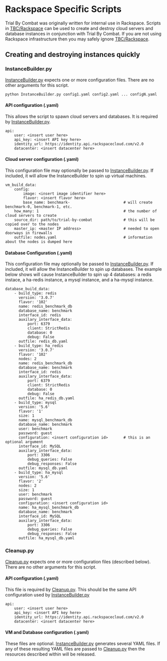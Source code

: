 # Rackspace Specific Scripts

[TBC/Rackspace]: https://github.com/rackerlabs/trial-by-combat/tree/master/TBC/Rackspace
[InstanceBuilder.py]: https://github.com/rackerlabs/trial-by-combat/blob/master/TBC/Rackspace/InstanceBuilder.py
[Cleanup.py]: https://github.com/rackerlabs/trial-by-combat/blob/master/TBC/Rackspace/Cleanup.py

Trial By Combat was originally written for internal use in Rackspace.  Scripts in [TBC/Rackspace] can be used to create and destroy cloud servers and database instances in conjunction with Trial By Combat.  If you are not using Rackspace infrastructure then you may safely ignore [TBC/Rackspace].

## Creating and destroying instances quickly

### InstanceBuilder.py

[InstanceBuilder.py] expects one or more configuration files.  There are no other arguments for this script.

~~~~
python InstanceBuilder.py config1.yaml config2.yaml ... configN.yaml
~~~~

#### API configuration (.yaml)

This allows the script to spawn cloud servers and databases.  It is required by [InstanceBuilder.py].

~~~~
api:
    user: <insert user here>
    api_key: <insert API key here>
    identity_url: https://identity.api.rackspacecloud.com/v2.0
    datacenter: <insert datacenter here>
~~~~

#### Cloud server configuration (.yaml)

This configuration file may optionally be passed to [InstanceBuilder.py]. If included, it will allow the InstanceBuilder to spin up virtual machines.

~~~~
vm_build_data:
    config:
        image: <insert image identifier here>
        flavor: <insert flavor here>
        base_name: benchmark-                        # will create benchmark-0, benchmark-1, etc.
    how_many: 1                                      # the number of cloud servers to create
    source_dir: path/to/trial-by-combat              # this will be copied over to the nodes
    master_ip: <master IP address>                   # needed to open doorways in firewalls
    outfile: nodes.yaml                              # information about the nodes is dumped here
~~~~

#### Database Configuration (.yaml)

This configuration file may optionally be passed to [InstanceBuilder.py].  If included, it will allow the InstanceBuilder to spin up databases.  The example below shows will cause InstanceBuilder to spin up 4 databases: a redis instace, a ha-redis instance, a mysql instance, and a ha-mysql instance.

~~~~
database_build_data:
    - build_type: redis
      version: '3.0.7'
      flavor: '102'
      name: redis_benchmark_db
      database_name: benchmark
      interface_id: redis
      auxilary_interface_data:
          port: 6379
          client: StrictRedis
          database: 0
          debug: False
      outfile: redis_db.yaml
    - build_type: ha_redis
      version: '3.0.7'
      flavor: '102'
      nodes: 2
      name: redis_benchmark_db
      database_name: benchmark
      interface_id: redis
      auxilary_interface_data:
          port: 6379
          client: StrictRedis
          database: 0
          debug: False
      outfile: ha_redis_db.yaml
    - build_type: mysql
      version: '5.6'
      flavor: '1'
      size: 1
      name: mysql_benchmark_db
      database_name: benchmark
      user: benchmark
      password: guest
      configuration: <insert configuration id>       # this is an optional argument
      interface_id: MySQL
      auxilary_interface_data:
          port: 3306
          debug_queries: False
          debug_responses: False
      outfile: mysql_db.yaml
    - build_type: ha_mysql
      version: '5.6'
      flavor: '2'
      nodes: 2
      size: 1
      user: benchmark
      password: guest
      configuration: <insert configuration id>
      name: ha_mysql_benchmark_db
      database_name: benchmark
      interface_id: MySQL
      auxilary_interface_data:
          port: 3306
          debug_queries: False
          debug_responses: False
      outfile: ha_mysql_db.yaml
~~~~

### Cleanup.py

[Cleanup.py] expects one or more configuration files (described below).  There are no other arguments for this script.

#### API configuration (.yaml)

This file is required by [Cleanup.py].  This should be the same API configuration used by [InstanceBuilder.py]

~~~~
api:
    user: <insert user here>
    api_key: <insert API key here>
    identity_url: https://identity.api.rackspacecloud.com/v2.0
    datacenter: <insert datacenter here>
~~~~

#### VM and Database configuration (.yaml)

These files are optional.  [InstanceBuilder.py] generates several YAML files.  If any of these resulting YAML files are passed to [Cleanup.py] then the resources described within will be released.

